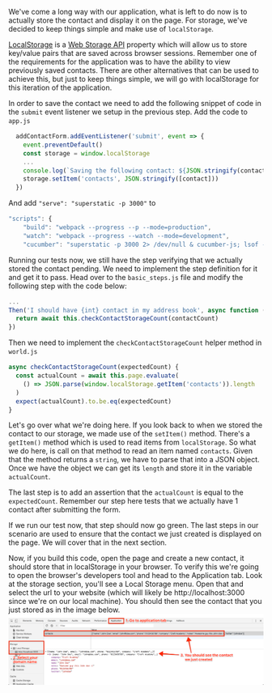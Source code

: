 We've come a long way with our application, what is left to do now is to actually store the contact and display it on the page. For storage, we've decided to keep things simple and make use of `localStorage`.

[LocalStorage](https://developer.mozilla.org/en-US/docs/Web/API/Window/localStorage) is a [Web Storage API](https://developer.mozilla.org/en-US/docs/Web/API/Web_Storage_API/Using_the_Web_Storage_API) property which will allow us to store key/value pairs that are saved across browser sessions. Remember one of the requirements for the application was to have the ability to view previously saved contacts. There are other alternatives that can be used to achieve this, but just to keep things simple, we will go with localStorage for this iteration of the application.

In order to save the contact we need to add the following snippet of code in the `submit` event listener we setup in the previous step. Add the code to `app.js`

```javascript
  addContactForm.addEventListener('submit', event => {
    event.preventDefault()
    const storage = window.localStorage
    ...
    console.log(`Saving the following contact: ${JSON.stringify(contact)}`)
    storage.setItem('contacts', JSON.stringify([contact]))
  })
```

And add 
`"serve": "superstatic -p 3000"` to

```js
"scripts": {
    "build": "webpack --progress --p --mode=production",
    "watch": "webpack --progress --watch --mode=development",
    "cucumber": "superstatic -p 3000 2> /dev/null & cucumber-js; lsof -ti tcp:3000 | xargs kill"
```


Running our tests now, we still have the step verifying that we actually stored the contact pending. We need to implement the step definition for it and get it to pass. Head over to the `basic_steps.js` file and modify the following step with the code below:

```javascript
...
Then('I should have {int} contact in my address book', async function (contactCount) {
  return await this.checkContactStorageCount(contactCount)
})
```

Then we need to implement the `checkContactStorageCount` helper method in `world.js`


```javascript
async checkContactStorageCount(expectedCount) {
  const actualCount = await this.page.evaluate(
    () => JSON.parse(window.localStorage.getItem('contacts')).length
  )
  expect(actualCount).to.be.eq(expectedCount)
}
```

Let's go over what we're doing here. If you look back to when we stored the contact to our storage, we made use of the `setItem()` method. There's a `getItem()` method which is used to read items from `localStorage`. So what we do here, is call on that method to read an item named `contacts`. Given that the method returns a `string`, we have to parse that into a JSON object. Once we have the object we can get its `length` and store it in the variable `actualCount`.

The last step is to add an assertion that the `actualCount` is equal to the `expectedCount`. Remember our step here tests that we actually have 1 contact after submitting the form.

If we run our test now, that step should now go green. The last steps in our scenario are used to ensure that the contact we just created is displayed on the page. We will cover that in the next section.

Now, if you build this code, open the page and create a new contact, it should store that in localStorage in your browser. To verify this we're going to open the browser's developers tool and head to the Application tab. Look at the storage section, you'll see a Local Storage menu. Open that and select the url to your website \(which will likely be http://localhost:3000 since we're on our local machine\). You should then see the contact that you just stored as in the image below.
![Viewing the contact in DevTools](https://github.com/CraftAcademy/ca-course-week-2/blob/master/.gitbook/assets/screenshot-2018-06-14-17.21.52.png?raw=true)